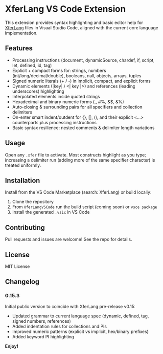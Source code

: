 
# XferLang VS Code Extension

This extension provides syntax highlighting and basic editor help for [XferLang](https://xferlang.org/) files in Visual Studio Code, aligned with the current core language implementation.

## Features
* Processing instructions (document, dynamicSource, chardef, if, script, let, defined, id, tag)
* Explicit + compact forms for: strings, numbers (int/long/decimal/double), booleans, null, objects, arrays, tuples
* Signed numeric literals (+ / -) in implicit, compact, and explicit forms
* Dynamic elements (|key| / <| key |>) and references (leading underscores) highlighting
* Interpolated elements inside quoted strings
* Hexadecimal and binary numeric forms ($, %, #$, #%, &$, &%)
* Auto-closing & surrounding pairs for all specifiers and collection delimiters
* On-enter smart indent/outdent for {}, [], (), and their explicit <...> counterparts plus processing instructions
* Basic syntax resilience: nested comments & delimiter length variations

## Usage
Open any `.xfer` file to activate. Most constructs highlight as you type; increasing a delimiter run (adding more of the same specifier character) is treated uniformly.

## Installation
Install from the VS Code Marketplace (search: XferLang) or build locally:
1. Clone the repository
2. From `XferLangVSCode` run the build script (coming soon) or `vsce package`
3. Install the generated `.vsix` in VS Code

## Contributing
Pull requests and issues are welcome! See the repo for details.

## License
MIT License

## Changelog
### 0.15.3
Initial public version to coincide with XferLang pre-release v0.15:
* Updated grammar to current language spec (dynamic, defined, tag, signed numbers, references)
* Added indentation rules for collections and PIs
* Improved numeric patterns (explicit vs implicit, hex/binary prefixes)
* Added keyword PI highlighting

**Enjoy!**
